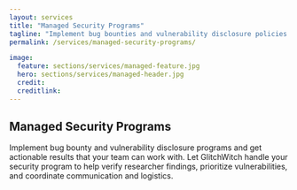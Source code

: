 ```yaml
---
layout: services
title: "Managed Security Programs"
tagline: "Implement bug bounties and vulnerability disclosure policies."
permalink: /services/managed-security-programs/

image:
  feature: sections/services/managed-feature.jpg
  hero: sections/services/managed-header.jpg
  credit:
  creditlink:
---
```


## Managed Security Programs

Implement bug bounty and vulnerability disclosure programs and get actionable results that your team can work with. Let GlitchWitch handle your security program to help verify researcher findings, prioritize vulnerabilities, and coordinate communication and logistics.

